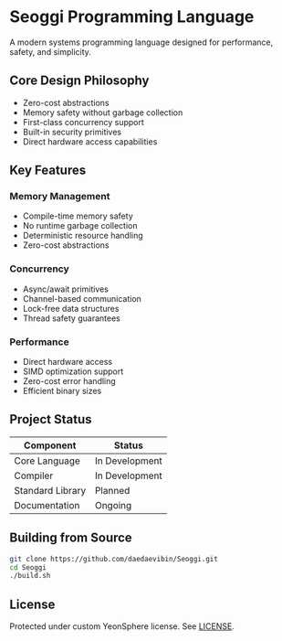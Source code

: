 # Seoggi Programming Language

A modern systems programming language designed for performance, safety, and simplicity.

## Core Design Philosophy
- Zero-cost abstractions
- Memory safety without garbage collection
- First-class concurrency support
- Built-in security primitives
- Direct hardware access capabilities

## Key Features

### Memory Management
- Compile-time memory safety
- No runtime garbage collection
- Deterministic resource handling
- Zero-cost abstractions

### Concurrency
- Async/await primitives
- Channel-based communication
- Lock-free data structures
- Thread safety guarantees

### Performance
- Direct hardware access
- SIMD optimization support
- Zero-cost error handling
- Efficient binary sizes

## Project Status

| Component | Status |
|-----------|---------|
| Core Language | In Development |
| Compiler | In Development |
| Standard Library | Planned |
| Documentation | Ongoing |

## Building from Source

```bash
git clone https://github.com/daedaevibin/Seoggi.git
cd Seoggi
./build.sh
```

## License
Protected under custom YeonSphere license. See [LICENSE](LICENSE).
